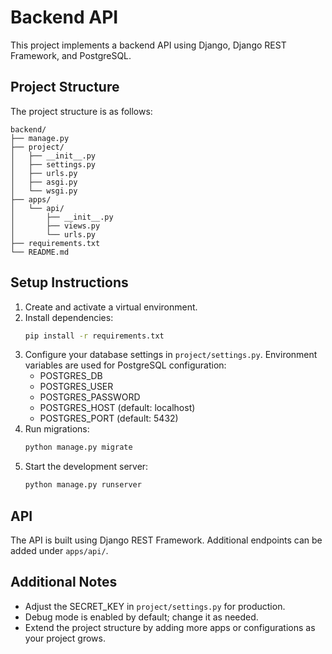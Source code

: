 # Backend API

This project implements a backend API using Django, Django REST Framework, and PostgreSQL.

## Project Structure

The project structure is as follows:

```
backend/
├── manage.py
├── project/
│   ├── __init__.py
│   ├── settings.py
│   ├── urls.py
│   ├── asgi.py
│   └── wsgi.py
├── apps/
│   └── api/
│       ├── __init__.py
│       ├── views.py
│       └── urls.py
├── requirements.txt
└── README.md
```

## Setup Instructions

1. Create and activate a virtual environment.
2. Install dependencies:
   ```bash
   pip install -r requirements.txt
   ```
3. Configure your database settings in `project/settings.py`. Environment variables are used for PostgreSQL configuration:
   - POSTGRES_DB
   - POSTGRES_USER
   - POSTGRES_PASSWORD
   - POSTGRES_HOST (default: localhost)
   - POSTGRES_PORT (default: 5432)
4. Run migrations:
   ```bash
   python manage.py migrate
   ```
5. Start the development server:
   ```bash
   python manage.py runserver
   ```

## API

The API is built using Django REST Framework. Additional endpoints can be added under `apps/api/`.

## Additional Notes

- Adjust the SECRET_KEY in `project/settings.py` for production.
- Debug mode is enabled by default; change it as needed.
- Extend the project structure by adding more apps or configurations as your project grows. 